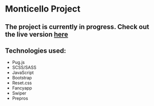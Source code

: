 # Monticello Project

## The project is currently in progress. Check out the live version [here]( https://soulmate13.github.io/monticello/dist/index.html "Monticello")

## Technologies used:
  * Pug.js
  * SCSS/SASS
  * JavaScript
  * Bootstrap
  * Reset.css
  * Fancyapp
  * Swiper
  * Prepros


